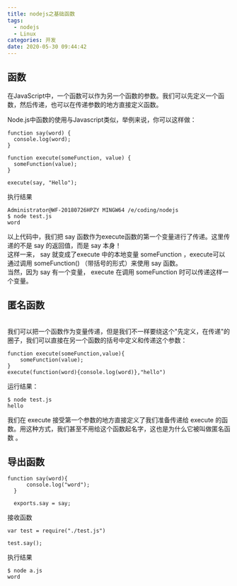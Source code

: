 ```yaml
---
title: nodejs之基础函数
tags:
  - nodejs
  - Linux
categories: 开发
date: 2020-05-30 09:44:42
---
```


## 函数

在JavaScript中，一个函数可以作为另一个函数的参数。我们可以先定义一个函数，然后传递，也可以在传递参数的地方直接定义函数。

Node.js中函数的使用与Javascript类似，举例来说，你可以这样做： 

    function say(word) {
      console.log(word);
    }

    function execute(someFunction, value) {
      someFunction(value);
    }

    execute(say, "Hello");

执行结果

    Administrator@WF-20180726HPZY MINGW64 /e/coding/nodejs
    $ node test.js
    word

 以上代码中，我们把 say 函数作为execute函数的第一个变量进行了传递。这里传递的不是 say 的返回值，而是 say 本身！
<br/>这样一来， say 就变成了execute 中的本地变量 someFunction ，execute可以通过调用 someFunction() （带括号的形式）来使用 say 函数。<br/>
当然，因为 say 有一个变量， execute 在调用 someFunction 时可以传递这样一个变量。 

## 匿名函数
<br/>我们可以把一个函数作为变量传递，但是我们不一样要绕这个"先定义，在传递"的圈子，我们可以直接在另一个函数的括号中定义和传递这个参数：<br/>

    function execute(someFunction,value){
        someFunction(value);
    }
    execute(function(word){console.log(word)},"hello")

运行结果：

    $ node test.js
    hello

 我们在 execute 接受第一个参数的地方直接定义了我们准备传递给 execute 的函数。用这种方式，我们甚至不用给这个函数起名字，这也是为什么它被叫做匿名函数 。 

 ## 导出函数

    function say(word){
          console.log("word");
      }

      exports.say = say;

接收函数

    var test = require("./test.js")

    test.say();

执行结果

    $ node a.js
    word
